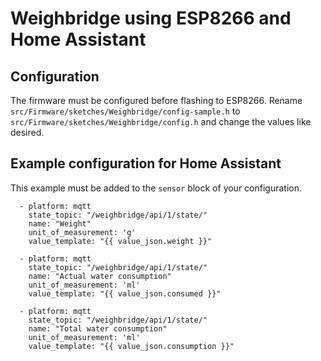 # Weighbridge using ESP8266 and Home Assistant

## Configuration

The firmware must be configured before flashing to ESP8266. Rename `src/Firmware/sketches/Weighbridge/config-sample.h` to `src/Firmware/sketches/Weighbridge/config.h` and change the values like desired.

## Example configuration for Home Assistant

This example must be added to the `sensor` block of your configuration.

      - platform: mqtt
        state_topic: "/weighbridge/api/1/state/"
        name: "Weight"
        unit_of_measurement: 'g'
        value_template: "{{ value_json.weight }}"

      - platform: mqtt
        state_topic: "/weighbridge/api/1/state/"
        name: "Actual water consumption"
        unit_of_measurement: 'ml'
        value_template: "{{ value_json.consumed }}"

      - platform: mqtt
        state_topic: "/weighbridge/api/1/state/"
        name: "Total water consumption"
        unit_of_measurement: 'ml'
        value_template: "{{ value_json.consumption }}"
